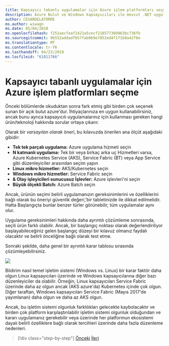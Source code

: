 ```yaml
---
title: Kapsayıcı tabanlı uygulamalar için Azure işlem platformları seçme
description: Azure Bulut ve Windows kapsayıcıları ile mevcut .NET uygulamalarını modernleştirme | Kapsayıcı tabanlı uygulamalar için Azure işlem platformlarını seçme
author: CESARDELATORRE
ms.author: wiwagn
ms.date: 05/04/2018
ms.openlocfilehash: f251aecfeaf2421a5cecf218577369963bc736fb
ms.sourcegitcommit: 9b552addadfb57fab0b9e7852ed4f1f1b8a42f8e
ms.translationtype: MT
ms.contentlocale: tr-TR
ms.lasthandoff: 04/23/2019
ms.locfileid: "61811766"
---
```

# <a name="choosing-azure-compute-platforms-for-container-based-applications"></a>Kapsayıcı tabanlı uygulamalar için Azure işlem platformları seçme

Önceki bölümlerde okuduktan sonra fark etmiş gibi birden çok seçenek sunan bir açık bulut azure'dur. İhtiyaçlarınıza en uygun kullanabilirsiniz, ancak bunu ayrıca kapsayıcılı uygulamalarınız için kullanması gereken hangi ürün/teknoloji hakkında sorular ortaya çıkarır.

Olarak bir *varsayılan olarak* öneri, bu kılavuzda önerilen ana ölçüt aşağıdaki gibidir:

- **Tek tek parçalı uygulama:** Azure uygulama hizmeti seçin
- **N katmanlı uygulama:** Tek bir veya birkaç arka uç Hizmetleri varsa, Azure Kubernetes Service (AKS), Service Fabric (BT) veya App Service gibi düzenleyiciler arasından seçim yapın
- **Linux mikro hizmetler:** AKS/Kubernetes seçin
- **Windows mikro hizmetler:** Service Fabric seçin
- **& Olay işleyicileri sunucusuz İşlevler:** Azure işlevleri'ni seçin
- **Büyük ölçekli Batch:** Azure Batch seçin

Ancak, ürünün seçimi belirli uygulamanızın gereksinimlerini ve özelliklerini bağlı olarak bu öneriyi güvenlik değeri,'bir tabletinizde ile dikkat edilmelidir. Hatta Başlangıçta bunlar benzer türler görünebilir, tüm uygulamalar aynı olur.

Uygulama gereksinimleri hakkında daha ayrıntılı çözümleme sonrasında, seçili ürün farklı olabilir. Ancak, bir başlangıç noktası olarak değerlendiriliyor başlayabileceğiniz gelen başlangıç düzeyi bir kılavuz olmanız faydalı olacaktır ve belirli önceliğine bağlı olarak test etme.

Sonraki şekilde, daha genel bir ayrıntılı karar tablosu sırasında çözümleyebilirsiniz.

![](./media/image8.5.png)

Bildirim nasıl temel işletim sistemi (Windows vs. Linux) bir karar faktör daha olgun Linux kapsayıcıları üzerinde ve Windows kapsayıcılarına diğer bazı düzenleyiciler da olabilir. Örneğin, Linux kapsayıcıları Service Fabric üzerinde daha az olgun ancak (AKS azure'da) Kubernetes içinde çok olgun. Diğer taraftan, Windows kapsayıcıları Service Fabric (Mayıs 2017'de yayımlanan) daha olgun ve daha az AKS olgun.

Ancak, bu işletim sistemi olgunluk farklılıkları gelecekte kaybolacaktır ve birden çok platform karşılaştırılabilir işletim sistemi olgunluk olduğundan ve kararı uygulamanız gerekebilir veya üzerinde her platformun ekosistemi dayalı belirli özelliklere bağlı olarak tercihleri üzerinde daha fazla düzenleme nedenleri.

> [!div class="step-by-step"]
> [Önceki](when-to-deploy-windows-containers-to-azure-container-service-kubernetes.md)
> [İleri](build-resilient-services-ready-for-the-cloud-embrace-transient-failures-in-the-cloud.md)
